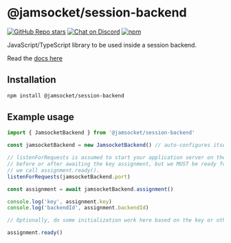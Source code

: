 # @jamsocket/session-backend

[![GitHub Repo stars](https://img.shields.io/github/stars/jamsocket/jamsocket?style=social)](https://github.com/jamsocket/jamsocket)
[![Chat on Discord](https://img.shields.io/discord/939641163265232947)](https://discord.gg/N5sEpsuhh9)
[![npm](https://img.shields.io/npm/v/@jamsocket/session-backend)](https://www.npmjs.com/package/@jamsocket/session-backend)

JavaScript/TypeScript library to be used inside a session backend.

Read the [docs here](https://docs.jamsocket.com)

## Installation
```bash copy
npm install @jamsocket/session-backend
```

## Example usage

```ts
import { JamsocketBackend } from '@jamsocket/session-backend'

const jamsocketBackend = new JamsocketBackend() // auto-configures itself from environment variables

// listenForRequests is assumed to start your application server on the given port. We can either do this
// before or after awaiting the key assignment, but we MUST be ready for requests on jamsocketBackend.port before
// we call assignment.ready().
listenForRequests(jamsocketBackend.port)

const assignment = await jamsocketBackend.assignment()

console.log('key', assignment.key)
console.log('backendId', assignment.backendId)

// Optionally, do some initialization work here based on the key or other fields of assignment.

assignment.ready()
```
